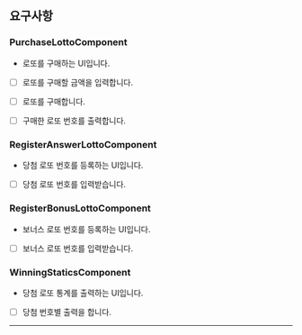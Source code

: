 ## 요구사항 


### PurchaseLottoComponent

- 로또를 구매하는 UI입니다.
- [ ] 로또를 구매할 금액을 입력합니다.
- [ ] 로또를 구매합니다.
- [ ] 구매한 로또 번호를 출력합니다.


### RegisterAnswerLottoComponent
- 당첨 로또 번호를 등록하는 UI입니다.
- [ ] 당첨 로또 번호를 입력받습니다.


### RegisterBonusLottoComponent
- 보너스 로또 번호를 등록하는 UI입니다.
- [ ] 보너스 로또 번호를 입력받습니다.


### WinningStaticsComponent
- 당첨 로또 통계를 출력하는 UI입니다.
- [ ] 당첨 번호별 출력을 합니다.
--- 